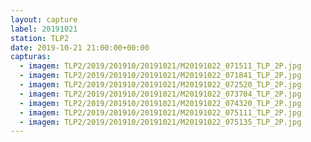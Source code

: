 ```yaml
---
layout: capture
label: 20191021
station: TLP2
date: 2019-10-21 21:00:00+00:00
capturas:
  - imagem: TLP2/2019/201910/20191021/M20191022_071511_TLP_2P.jpg
  - imagem: TLP2/2019/201910/20191021/M20191022_071841_TLP_2P.jpg
  - imagem: TLP2/2019/201910/20191021/M20191022_072520_TLP_2P.jpg
  - imagem: TLP2/2019/201910/20191021/M20191022_073704_TLP_2P.jpg
  - imagem: TLP2/2019/201910/20191021/M20191022_074320_TLP_2P.jpg
  - imagem: TLP2/2019/201910/20191021/M20191022_075111_TLP_2P.jpg
  - imagem: TLP2/2019/201910/20191021/M20191022_075135_TLP_2P.jpg
---
```

